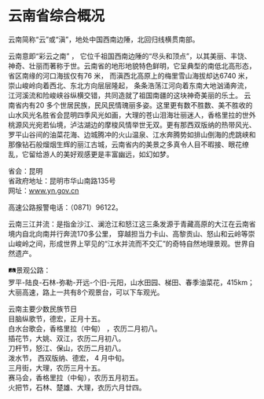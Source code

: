 # 云南省综合概况  
云南简称“云”或“滇”，地处中国西南边陲，北回归线横贯南部。   

云南意即“彩云之南” ， 它位千祖国西南边陲的“尽头和顶点”，以其美丽、丰饶、神奇、壮丽而著称于世。云南省的地形地貌特色鲜明，它呈典型的南低北高形态，省区南缘的河口海拔仅有76 米， 而滇西北高原上的梅里雪山海拔却达6740 米，崇山峻岭向着西北、东北方向层层隆起， 条条浩荡江河向着东南大地汹涌奔流，江河溪流和险峻峡谷纵横交错，共同造就了祖国南疆的这块神奇美丽的乐土。
云南省内有20 多个世居民族，民风民情瑰丽多姿。这里更有数不胜数、美不胜收的山水风光名胜省会昆明四季风光如画，大理的苍山泪海壮丽迷人，香格里拉的世外桃源风光宛若仙境，泸沽湖边的摩梭风情举世无双。更有那西双版纳的热带风光、罗平山谷间的油菜花海、边城腾冲的火山温泉、江水奔腾势如排山倒海的虎跳峡和那像钻石般熘烟生辉的丽江古城，云南省内的美景之多真令人目不暇接、眼花缭乱，它留给游人的美好观感更是丰富幽远，如幻如梦。

省会：昆明  
省政府地址：昆明市华山南路135号  
网址：www.yn.gov.cn  
  
高速公路报警电话：（0871）96122。   

云南三江并流：是指金沙江、澜沧江和怒江这三条发源于青藏高原的大江在云南省境内自北向南并行奔流170多公里， 穿越担当力卡山、高黎贡山、怒山和云岭等崇山峻岭之间，形成世界上罕见的“江水并流而不交汇”的奇特自然地理景观。世界自然遗产。   

🛤景观公路：  
罗平-陆良-石林-弥勒-开远-个旧-元阳，山水田园、梯田、春季油菜花，415km；  
大丽高速，路上一共有8个观景台，可以下车观光。   

云南主要少数民族节日  
目脑纵歌节，德宏，正月十五。   
白水台歌会，香格里拉（中甸） ，农历二月初八。   
插花节，大姚、双江，农历二月初八。   
刀杆节，怒江、保山，农历二月初八。   
泼水节， 西双版纳、德宏， 4 月中旬。   
三月街，大理，农历三月十五。   
赛马会，香格里拉（中甸），农历五月初五。   
火把节，石林、楚雄、大理，衣历六月廿四。   